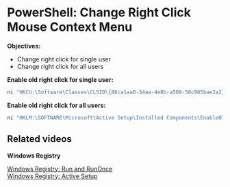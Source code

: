 # PowerShell: Change Right Click Mouse Context Menu

<b>Objectives:</b>

* Change right click for single user
* Change right click for all users

<b>Enable old right click for single user:</b>

```powershell
ni "HKCU:\Software\Classes\CLSID\{86ca1aa0-34aa-4e8b-a509-50c905bae2a2}\InprocServer32" -Value "" -Force
```

<b>Enable old right click for all users:</b>

```powershell
ni "HKLM:\SOFTWARE\Microsoft\Active Setup\Installed Components\EnableOldRightClick" | New-ItemProperty -Name "StubPath" -Value 'REG ADD "HKCU\Software\Classes\CLSID\{86ca1aa0-34aa-4e8b-a509-50c905bae2a2}\InprocServer32" /f /ve'
```

## Related videos

<b>Windows Registry</b>

[Windows Registry: Run and RunOnce](https://youtu.be/zgFzCq5uEPw) <br />
[Windows Registry: Active Setup](https://youtu.be/HrVJ7wdvfmo)